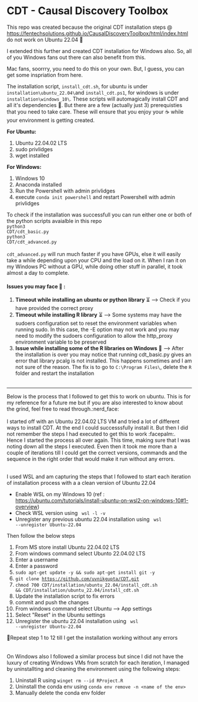 # CDT - Causal Discovery Toolbox

This repo was created because the original CDT installation steps @ https://fentechsolutions.github.io/CausalDiscoveryToolbox/html/index.html do not work on Ubuntu 22.04 :woozy_face:

I extended this further and created CDT installation for Windows also. So, all of you Windows fans out there can also benefit from this.

Mac fans, soorrry, you need to do this on your own. But, I guess, you can get some inspriation from here.

The installation script, `install_cdt.sh`, for ubuntu is under `installation\ubuntu_22.04\`and `install_cdt.ps1`, for windows is under `installation\windows_10\`. These scripts will automagically install CDT and all it's dependencies 💃. But there are a few (actually just 3) prerequisties that you need to take care. These will ensure that you enjoy your ☕️ while your environment is getting created. 

**For Ubuntu:**

1. Ubuntu 22.04.02 LTS
2. sudo privlidges
3. wget installed

**For Windows:**

1. Windows 10
2. Anaconda installed
3. Run the Powershell with admin privlidges
4. execute <code>conda init powershell</code> and restart Powershell with admin privlidges

To check if the installation was successfull you can run either one or both of the python scripts avaialble in this repo<br>
<code>python3 CDT/cdt_basic.py</code><br>
<code>python3 CDT/cdt_advanced.py</code><br><br>
<code>cdt_advanced.py</code> will run much faster if you have GPUs, else it will easily take a while depending upon your CPU and the load on it. When I ran it on my Windows PC without a GPU, while doing other stuff in parallel, it took almost a day to complete.
<br>

#### Issues you may face :face_with_head_bandage: :

1. **Timeout while installing an ubuntu or python library** :hourglass_flowing_sand: --> Check if you have provided the correct proxy
2. **Timeout while installing R library** :hourglass_flowing_sand: --> Some systems may have the sudoers configuration set to reset the environment variables when running sudo. In this case, the -E option may not work and you may need to modify the sudoers configuration to allow the http_proxy environment variable to be preserved
3. **Issue while installing some of the R libraries on Windows** 🧩 --> After the installation is over you may notice that running cdt_basic.py gives an error that library pcalg is not installed. This happens sometimes and I am not sure of the reason. The fix is to go to <code>C:\\Program Files\\</code>, delete the <code>R</code> folder and restart the installation<br><br>

<hr>
Below is the process that I followed to get this to work on ubuntu. This is for my reference for a future me but if you are also interested to know about the grind, feel free to read through.:nerd_face:<br><br>
I started off with an Ubuntu 22.04.02 LTS VM and tried a lot of different ways to install CDT. At the end I could successsfully install it. But then I did not remember the steps I had executed to get this to work :facepalm:. Hence I started the process all over again. This time, making sure that I was noting down all the steps I executed. Even then it took me more than a couple of iterations till I could get the correct versions, commands and the sequence in the right order that would make it run without any errors.<br><br>


I used WSL and am capturing the steps that I followed to start each iteration of installation process with a a clean version of Ubuntu 22.04

- Enable WSL on my Windows 10 (ref : https://ubuntu.com/tutorials/install-ubuntu-on-wsl2-on-windows-10#1-overview)
- Check WSL version using <code> wsl -l -v </code>
- Unregister any previous ubuntu 22.04 installation using <code> wsl --unregister Ubuntu-22.04 </code>

Then follow the below steps

1. From MS store install Ubuntu 22.04.02 LTS
2. From windows command select Ubunto 22.04.02 LTS
3. Enter a username
4. Enter a password
5. <code>sudo apt-get update -y && sudo apt-get install git -y </code>
6. <code>git clone https://github.com/uvnikgupta/CDT.git </code>
7. <code>chmod 700 CDT/installation/ubuntu_22.04/install_cdt.sh && CDT/installation/ubuntu_22.04/install_cdt.sh </code>
8. Update the installation script to fix errors
9. commit and push the changes
10. From windows command select Ubuntu --> App settings
11. Select "Reset" in the Ubuntu settings
12. Unregister the ubuntu 22.04 installation using <code> wsl --unregister Ubuntu-22.04 </code>

:repeat:Repeat step 1 to 12 till I get the installation working without any errors
<br><br><br>
On Windows also I followed a similar process but since I did not have the luxury of creating Windows VMs from scratch for each iteration, I managed by uninstallting and cleaning the environment using the following steps:

1. Uninstall R using `winget rm --id RProject.R`
2. Uninstall the conda env using `conda env remove -n <name of the env>`
3. Manually delete the conda env folder

